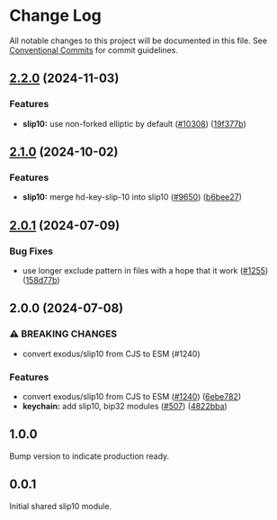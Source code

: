 # Change Log

All notable changes to this project will be documented in this file.
See [Conventional Commits](https://conventionalcommits.org) for commit guidelines.

## [2.2.0](https://github.com/ExodusMovement/exodus-hydra/compare/@exodus/slip10@2.1.0...@exodus/slip10@2.2.0) (2024-11-03)

### Features

- **slip10:** use non-forked elliptic by default ([#10308](https://github.com/ExodusMovement/exodus-hydra/issues/10308)) ([19f377b](https://github.com/ExodusMovement/exodus-hydra/commit/19f377b5fd6027729e54dd9b22689e16d8c18d10))

## [2.1.0](https://github.com/ExodusMovement/exodus-hydra/compare/@exodus/slip10@2.0.1...@exodus/slip10@2.1.0) (2024-10-02)

### Features

- **slip10:** merge hd-key-slip-10 into slip10 ([#9650](https://github.com/ExodusMovement/exodus-hydra/issues/9650)) ([b6bee27](https://github.com/ExodusMovement/exodus-hydra/commit/b6bee27c0ef00720c56ae3e9f1548133a76be8fc))

## [2.0.1](https://github.com/ExodusMovement/exodus-core/compare/@exodus/slip10@2.0.0...@exodus/slip10@2.0.1) (2024-07-09)

### Bug Fixes

- use longer exclude pattern in files with a hope that it work ([#1255](https://github.com/ExodusMovement/exodus-core/issues/1255)) ([158d77b](https://github.com/ExodusMovement/exodus-core/commit/158d77b054aa4861d91b4fc58152efa9a6a85577))

## 2.0.0 (2024-07-08)

### ⚠ BREAKING CHANGES

- convert exodus/slip10 from CJS to ESM (#1240)

### Features

- convert exodus/slip10 from CJS to ESM ([#1240](https://github.com/ExodusMovement/exodus-core/issues/1240)) ([6ebe782](https://github.com/ExodusMovement/exodus-core/commit/6ebe782f7b021dc884f4ffbcf0ddfccb217673ba))
- **keychain:** add slip10, bip32 modules ([#507](https://github.com/ExodusMovement/exodus-core/issues/507)) ([4822bba](https://github.com/ExodusMovement/exodus-core/commit/4822bba0368cd3457f79935581b4d677bbba5817))

## 1.0.0

Bump version to indicate production ready.

## 0.0.1

Initial shared slip10 module.
